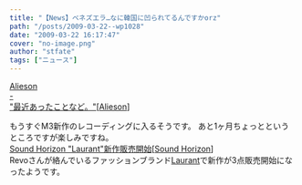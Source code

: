 ```yaml
---
title: "【News】ベネズエラ…なに韓国に凹られてるんですかorz"
path: "/posts/2009-03-22--wp1028"
date: "2009-03-22 16:17:47"
cover: "no-image.png"
author: "stfate"
tags: ["ニュース"]
---
```


<style type="text/css">
<!--
p {white-space: pre-wrap};
-->
</style>

<a class="topics" href="http://alieson.jugem.jp/" target="_blank">Alieson - "最近あったことなど。"</a><span class="junre">[<a href="http://www.alieson.net/html/" target="_blank">Alieson</a>]</span>
<div class="news">もうすぐM3新作のレコーディングに入るそうです。
あと1ヶ月ちょっとというところですが楽しみですね。</div>
<a class="topics" href="http://www.soundhorizon.com/" target="_blank">Sound Horizon "Laurant"新作販売開始</a><span class="junre">[<a href="http://sound-horizon.net/" target="_blank">Sound Horizon</a>]</span>
<div class="news">Revoさんが絡んでいるファッションブランド<a href="http://laurant.jp/" target="_blank">Laurant</a>で新作が3点販売開始になったようです。</div>
